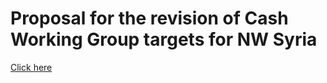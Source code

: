# Proposal for the revision of Cash Working Group targets for NW Syria 

[Click here](https://northwest-syria-cash-working-group.github.io/new_cash_targets/)
 
